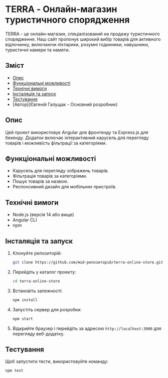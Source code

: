 # TERRA - Онлайн-магазин туристичного спорядження

TERRA - це онлайн-магазин, спеціалізований на продажу туристичного спорядження. Наш сайт пропонує широкий вибір товарів для активного відпочинку, включаючи ліхтарики, розумні годинники, навушники, туристичні камери та намети.

## Зміст

- [Опис](#опис)
- [Функціональні можливості](#функціональні-можливості)
- [Технічні вимоги](#технічні-вимоги)
- [Інсталяція та запуск](#інсталяція-та-запуск)
- [Тестування](#тестування)
- [Автор](Євгеній Галущак - Основний розробник)

## Опис

Цей проект використовує Angular для фронтенду та Express.js для бекенду. Додаток включає інтерактивний карусель для перегляду товарів і можливість фільтрації за категоріями.

## Функціональні можливості

- Карусель для перегляду зображень товарів.
- Фільтрація товарів за категоріями.
- Пошук товарів за назвою.
- Респонсивний дизайн для мобільних пристроїв.

## Технічні вимоги

- Node.js (версія 14 або вище)
- Angular CLI
- npm

## Інсталяція та запуск

1. Клонуйте репозиторій:
    ```bash
    git clone https://github.com/мій-репозиторій/terra-online-store.git
    ```

2. Перейдіть у каталог проекту:
    ```bash
    cd terra-online-store
    ```

3. Встановіть залежності:
    ```bash
    npm install
    ```

4. Запустіть сервер для розробки:
    ```bash
    npm start
    ```

5. Відкрийте браузер і перейдіть за адресою `http://localhost:3000` для перегляду веб-додатку.

## Тестування

Щоб запустити тести, використовуйте команду:
```bash
npm test
